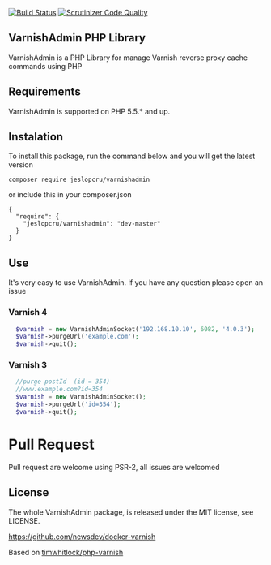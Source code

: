 [![Build Status](https://travis-ci.org/jeslopcru/VarnishAdmin.svg?branch=master)](https://travis-ci.org/jeslopcru/VarnishAdmin) [![Scrutinizer Code Quality](https://scrutinizer-ci.com/g/jeslopcru/VarnishAdmin/badges/quality-score.png?b=master)](https://scrutinizer-ci.com/g/jeslopcru/VarnishAdmin/?branch=master)
## VarnishAdmin PHP Library

VarnishAdmin is a PHP Library for manage Varnish reverse proxy cache commands using PHP



## Requirements

VarnishAdmin is supported on PHP 5.5.* and up.


## Instalation

To install this package, run the command below and you will get the latest version
```
composer require jeslopcru/varnishadmin
```

or include this in your composer.json
```
{
  "require": {
    "jeslopcru/varnishadmin": "dev-master"
  }
}
```


## Use
It's very easy to use VarnishAdmin. If you have any question please open an issue 

### Varnish 4
```php
  $varnish = new VarnishAdminSocket('192.168.10.10', 6082, '4.0.3');
  $varnish->purgeUrl('example.com');
  $varnish->quit();
```

### Varnish 3
```php
  //purge postId  (id = 354)
  //www.example.com?id=354
  $varnish = new VarnishAdminSocket();
  $varnish->purgeUrl('id=354');
  $varnish->quit();
```


# Pull Request
Pull request are welcome using PSR-2, all issues are welcomed

## License
The whole VarnishAdmin package, is released under the MIT license, see LICENSE.


https://github.com/newsdev/docker-varnish

Based on [timwhitlock/php-varnish](https://github.com/timwhitlock/php-varnish)

